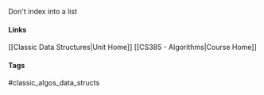 Don't index into a list
#### Links
[[Classic Data Structures|Unit Home]]
[[CS385 - Algorithms|Course Home]]
#### Tags
#classic_algos_data_structs 
